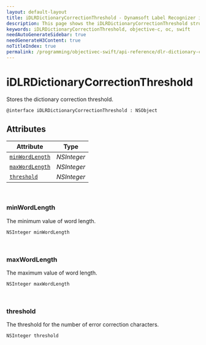```yaml
---
layout: default-layout
title: iDLRDictionaryCorrectionThreshold - Dynamsoft Label Recognizer iOS Class
description: This page shows the iDLRDictionaryCorrectionThreshold struct of Dynamsoft Label Recognizer for iOS SDK.
keywords: iDLRDictionaryCorrectionThreshold, objective-c, oc, swift
needAutoGenerateSidebar: true
needGenerateH3Content: true
noTitleIndex: true
permalink: /programming/objectivec-swift/api-reference/dlr-dictionary-correction-threshold.html
---
```



# iDLRDictionaryCorrectionThreshold

Stores the dictionary correction threshold.

```objc
@interface iDLRDictionaryCorrectionThreshold : NSObject 
```

## Attributes
  
| Attribute | Type |
|---------- | ---- |
| [`minWordLength`](#minwordlength) | *NSInteger* |
| [`maxWordLength`](#maxwordlength) | *NSInteger* |
| [`threshold`](#threshold) | *NSInteger* |

&nbsp;

### minWordLength

The minimum value of word length.

```objc
NSInteger minWordLength
```

&nbsp;

### maxWordLength

The maximum value of word length.

```objc
NSInteger maxWordLength
```

&nbsp;

### threshold

The threshold for the number of error correction characters.

```objc
NSInteger threshold
```

